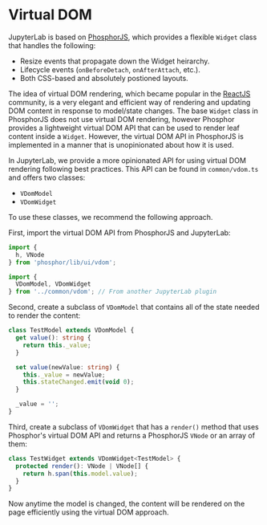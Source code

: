 # Virtual DOM

JupyterLab is based on [PhosphorJS](http://phosphorjs.github.io/), which
provides a flexible `Widget` class that handles the following:

* Resize events that propagate down the Widget heirarchy.
* Lifecycle events (`onBeforeDetach`, `onAfterAttach`, etc.).
* Both CSS-based and absolutely postioned layouts.

The idea of virtual DOM rendering, which became popular in the
[ReactJS](https://facebook.github.io/react/) community, is a very elegant
and efficient way of rendering and updating DOM content in response to
model/state changes. The base `Widget` class in PhosphorJS does not use virtual
DOM rendering, however Phosphor provides a lightweight virtual DOM API that can
be used to render leaf content inside a `Widget`. However, the virtual DOM
API in PhosphorJS is implemented in a manner that is unopinionated about how
it is used.

In JupyterLab, we provide a more opinionated API for using virtual DOM
rendering following best practices. This API can be found in `common/vdom.ts`
and offers two classes:

* `VDomModel`
* `VDomWidget`

To use these classes, we recommend the following approach.

First, import the virtual DOM API from PhosphorJS and JupyterLab:

```typescript
import {
  h, VNode
} from 'phosphor/lib/ui/vdom';

import {
  VDomModel, VDomWidget
} from '../common/vdom'; // From another JupyterLab plugin
```

Second, create a subclass of `VDomModel` that contains all of the state needed
to render the content:

```typescript
class TestModel extends VDomModel {
  get value(): string {
    return this._value;
  }

  set value(newValue: string) {
    this._value = newValue;
    this.stateChanged.emit(void 0);
  }

  _value = '';
}
```

Third, create a subclass of `VDomWidget` that has a `render()` method that uses Phosphor's
virtual DOM API and returns a PhosphorJS `VNode` or an array of them:

```typescript
class TestWidget extends VDomWidget<TestModel> {
  protected render(): VNode | VNode[] {
    return h.span(this.model.value);
  } 
}
```

Now anytime the model is changed, the content will be rendered on the page efficiently using the virtual
DOM approach.


